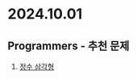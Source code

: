 # 2024.10.01

## Programmers - 추천 문제
1. [정수 삼각형](https://school.programmers.co.kr/learn/courses/30/lessons/43105)
